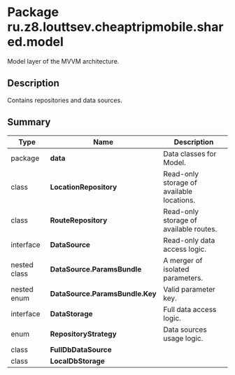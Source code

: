 # Package ru.z8.louttsev.cheaptripmobile.shared.model

Model layer of the MVVM architecture.

## Description

Contains repositories and data sources.

## Summary

Type                  | Name                            | Description
----------------------|---------------------------------|-----------------------------------------------
package               | **data**                        | Data classes for Model.
class                 | **LocationRepository**          | Read-only storage of available locations.
class                 | **RouteRepository**             | Read-only storage of available routes.
interface             | **DataSource**                  | Read-only data access logic.
nested class          | **DataSource.ParamsBundle**     | A merger of isolated parameters.
nested enum           | **DataSource.ParamsBundle.Key** | Valid parameter key.
interface             | **DataStorage**                 | Full data access logic.
enum                  | **RepositoryStrategy**          | Data sources usage logic.
class                 | **FullDbDataSource**            | 
class                 | **LocalDbStorage**              | 
